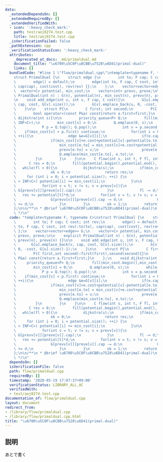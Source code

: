 ```yaml
---
data:
  _extendedDependsOn: []
  _extendedRequiredBy: []
  _extendedVerifiedWith:
  - icon: ':heavy_check_mark:'
    path: test/aoj0274.test.cpp
    title: test/aoj0274.test.cpp
  _isVerificationFailed: false
  _pathExtension: cpp
  _verificationStatusIcon: ':heavy_check_mark:'
  attributes:
    _deprecated_at_docs: _md/primaldual.md
    document_title: "\u6700\u5C0F\u8CBB\u7528\u6D41(primal-dual)"
    links: []
  bundledCode: "#line 1 \"flow/primaldual.cpp\"\ntemplate<typename F, typename C>\n\
    struct PrimalDual {\n    struct edge {\n        int to; F cap; C cost; int rev;\n\
    \        edge() = default;\n        edge(int to, F cap, C cost, int rev):to(to),\
    \ cap(cap), cost(cost), rev(rev) {};\n    };\n    vector<vector<edge>> G;\n  \
    \  vector<C> potential, min_cost;\n    vector<int> prevv, preve;\n\n    explicit\
    \ PrimalDual(int n) : G(n), potential(n), min_cost(n), prevv(n), preve(n) {}\n\
    \n    void add_edge(int u, int v, F cap, C cost){\n        G[u].emplace_back(v,\
    \ cap, cost, G[v].size());\n        G[v].emplace_back(u, 0, -cost, G[u].size()-1);\n\
    \    }\n\n    struct P{\n        C first; int second;\n        P(C first,int second):first(first),second(second){}\n\
    \        bool operator<(const P&a) const{return a.first<first;}\n    };\n    void\
    \ dijkstra(int s){\n\n        priority_queue<P> Q;\n        fill(min_cost.begin(),min_cost.end(),\
    \ INF<C>);\n        min_cost[s] = 0;\n        Q.emplace(0, s);\n        while(!Q.empty()){\n\
    \            P p = Q.top(); Q.pop();\n            int v = p.second;\n        \
    \    if(min_cost[v] < p.first) continue;\n            for(int i = 0; i < G[v].size();\
    \ ++i){\n                edge &e=G[v][i];\n                if(e.cap==0) continue;\n\
    \                if(min_cost[v]+e.cost+potential[v]-potential[e.to] < min_cost[e.to]){\n\
    \                    min_cost[e.to] = min_cost[v]+e.cost+potential[v]-potential[e.to];\n\
    \                    prevv[e.to] = v;\n                    preve[e.to] = i;\n\
    \                    Q.emplace(min_cost[e.to], e.to);\n                }\n   \
    \         }\n        }\n    }\n\n    C flow(int s, int t, F fl, int &ok){\n  \
    \      C res = 0;\n        fill(potential.begin(),potential.end(), 0);\n     \
    \   while(fl > 0){\n            dijkstra(s);\n            if(min_cost[t] == INF<C>){\n\
    \                ok = 0;\n                return res;\n            }\n       \
    \     for (int i = 0; i < potential.size(); ++i) {\n                if(min_cost[i]\
    \ < INF<C>) potential[i] += min_cost[i];\n            }\n\n            F d = fl;\n\
    \            for(int v = t; v != s; v = prevv[v]){\n                d = min(d,\
    \ G[prevv[v]][preve[v]].cap);\n            }\n            fl -= d;\n         \
    \   res += potential[t]*d;\n            for(int v = t; v != s; v = prevv[v]){\n\
    \                G[prevv[v]][preve[v]].cap -= d;\n                G[v][G[prevv[v]][preve[v]].rev].cap\
    \ += d;\n            }\n        }\n        ok = 1;\n        return res;\n    }\n\
    };\n\n/**\n * @brief \u6700\u5C0F\u8CBB\u7528\u6D41(primal-dual)\n * @docs _md/primaldual.md\n\
    \ */\n"
  code: "template<typename F, typename C>\nstruct PrimalDual {\n    struct edge {\n\
    \        int to; F cap; C cost; int rev;\n        edge() = default;\n        edge(int\
    \ to, F cap, C cost, int rev):to(to), cap(cap), cost(cost), rev(rev) {};\n   \
    \ };\n    vector<vector<edge>> G;\n    vector<C> potential, min_cost;\n    vector<int>\
    \ prevv, preve;\n\n    explicit PrimalDual(int n) : G(n), potential(n), min_cost(n),\
    \ prevv(n), preve(n) {}\n\n    void add_edge(int u, int v, F cap, C cost){\n \
    \       G[u].emplace_back(v, cap, cost, G[v].size());\n        G[v].emplace_back(u,\
    \ 0, -cost, G[u].size()-1);\n    }\n\n    struct P{\n        C first; int second;\n\
    \        P(C first,int second):first(first),second(second){}\n        bool operator<(const\
    \ P&a) const{return a.first<first;}\n    };\n    void dijkstra(int s){\n\n   \
    \     priority_queue<P> Q;\n        fill(min_cost.begin(),min_cost.end(), INF<C>);\n\
    \        min_cost[s] = 0;\n        Q.emplace(0, s);\n        while(!Q.empty()){\n\
    \            P p = Q.top(); Q.pop();\n            int v = p.second;\n        \
    \    if(min_cost[v] < p.first) continue;\n            for(int i = 0; i < G[v].size();\
    \ ++i){\n                edge &e=G[v][i];\n                if(e.cap==0) continue;\n\
    \                if(min_cost[v]+e.cost+potential[v]-potential[e.to] < min_cost[e.to]){\n\
    \                    min_cost[e.to] = min_cost[v]+e.cost+potential[v]-potential[e.to];\n\
    \                    prevv[e.to] = v;\n                    preve[e.to] = i;\n\
    \                    Q.emplace(min_cost[e.to], e.to);\n                }\n   \
    \         }\n        }\n    }\n\n    C flow(int s, int t, F fl, int &ok){\n  \
    \      C res = 0;\n        fill(potential.begin(),potential.end(), 0);\n     \
    \   while(fl > 0){\n            dijkstra(s);\n            if(min_cost[t] == INF<C>){\n\
    \                ok = 0;\n                return res;\n            }\n       \
    \     for (int i = 0; i < potential.size(); ++i) {\n                if(min_cost[i]\
    \ < INF<C>) potential[i] += min_cost[i];\n            }\n\n            F d = fl;\n\
    \            for(int v = t; v != s; v = prevv[v]){\n                d = min(d,\
    \ G[prevv[v]][preve[v]].cap);\n            }\n            fl -= d;\n         \
    \   res += potential[t]*d;\n            for(int v = t; v != s; v = prevv[v]){\n\
    \                G[prevv[v]][preve[v]].cap -= d;\n                G[v][G[prevv[v]][preve[v]].rev].cap\
    \ += d;\n            }\n        }\n        ok = 1;\n        return res;\n    }\n\
    };\n\n/**\n * @brief \u6700\u5C0F\u8CBB\u7528\u6D41(primal-dual)\n * @docs _md/primaldual.md\n\
    \ */\n"
  dependsOn: []
  isVerificationFile: false
  path: flow/primaldual.cpp
  requiredBy: []
  timestamp: '2020-05-19 17:07:37+09:00'
  verificationStatus: LIBRARY_ALL_AC
  verifiedWith:
  - test/aoj0274.test.cpp
documentation_of: flow/primaldual.cpp
layout: document
redirect_from:
- /library/flow/primaldual.cpp
- /library/flow/primaldual.cpp.html
title: "\u6700\u5C0F\u8CBB\u7528\u6D41(primal-dual)"
---
```

## 説明
あとで書く